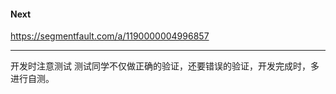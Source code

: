 #### Next
https://segmentfault.com/a/1190000004996857


---



开发时注意测试
测试同学不仅做正确的验证，还要错误的验证，开发完成时，多进行自测。




